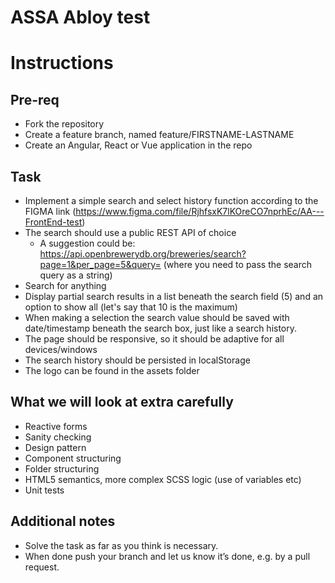 # ASSA Abloy test

# Instructions

## Pre-req
- Fork the repository
- Create a feature branch, named feature/FIRSTNAME-LASTNAME
- Create an Angular, React or Vue application in the repo

## Task
- Implement a simple search and select history function according to the FIGMA link (https://www.figma.com/file/RjhfsxK7lKOreCO7nprhEc/AA---FrontEnd-test)
- The search should use a public REST API of choice 
    - A suggestion could be: https://api.openbrewerydb.org/breweries/search?page=1&per_page=5&query= (where you need to pass the search query as a string)
- Search for anything
- Display partial search results in a list beneath the search field (5) and an option to show all (let's say that 10 is the maximum)
- When making a selection the search value should be saved with date/timestamp beneath the search box, just like a search history.
- The page should be responsive, so it should be adaptive for all devices/windows
- The search history should be persisted in localStorage
- The logo can be found in the assets folder

## What we will look at extra carefully
- Reactive forms
- Sanity checking
- Design pattern
- Component structuring
- Folder structuring
- HTML5 semantics, more complex SCSS logic (use of variables etc)
- Unit tests

## Additional notes
- Solve the task as far as you think is necessary.
- When done push your branch and let us know it’s done, e.g. by a pull request.
